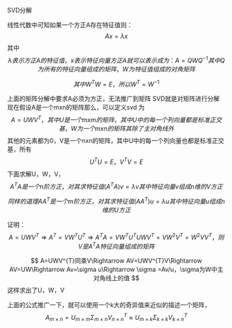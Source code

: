 SVD分解

线性代数中可知如果一个方正A存在特征值则：
$$
Ax=\lambda x
$$
其中
$$
\lambda 表示方正A的特征值，x表示特征向量 方正A就可以表示成为：A=QW Q^{-1} 其中Q为所有的特征向量组成的
矩阵，W为特征值组成的对角矩阵
$$

$$
其中W^{T}W=E，所以W^{T}=W^{-1}
$$

上面的矩阵分解中要求A必须为方正，无法推广到矩阵 SVD就是对矩阵进行分解 现在假设A是一个mxn的矩阵那么，可以定义svd 为
$$
A=UWV^{T}，其中U是一个mxm的矩阵，其中U中的每一个列向量都是标准正交基，W为一个mxn的矩阵其除了主对角线外
$$
其他的元素都为0，V是一个nxn的矩阵，其中U中的每一个列向量也都是标准正交基，所有
$$
U^{T}U=E，V^{T}V=E
$$
下面求解U，W，V，
$$
A^{T}A是一个n阶方正，对其求特征值(A^{T}A)v=\lambda v 其中特征向量v组成n维的V方正
$$

$$
同样的道理 AA^{T}是一个m阶方正，对其求特征值(AA^{T})u=\lambda u 其中特征向量u组成n维的U方正
$$

证明：
$$
A=UW V^T \Rightarrow A^T=VW^T U^T \Rightarrow A^TA = VW^T U^TUW V^T = VW^2V^T=W^2VV^T，则V是A^TA特征向量组成的矩阵
$$

$$
A=UWV^{T}同乘V\Rightarrow AV=UWV^{T}V\Rightarrow AV=UW\Rightarrow Av=\sigma u\Rightarrow \sigma =Av/u，\sigma为W中主对角线上的值
$$
这样求出了U，W，V

上面的公式推广一下，就可以使用一个k大的奇异值来近似的描述一个矩阵，
$$
A_{m \times n} = U_{m \times m}\Sigma_{m \times n} V^T_{n \times n} \approx U_{m \times k}\Sigma_{k \times k} V^T_{k \times n}
$$

